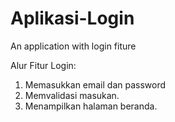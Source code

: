# Aplikasi-Login
An application with login fiture

Alur Fitur Login:
1. Memasukkan email dan password
2. Memvalidasi masukan.
3. Menampilkan halaman beranda.
